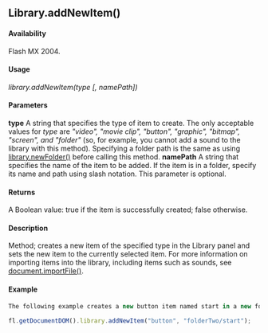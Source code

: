 ## Library.addNewItem()

#### Availability

Flash MX 2004.

#### Usage

*library.addNewItem(type [, namePath])*

#### Parameters

**type** A string that specifies the type of item to create. The only acceptable values for *type* are *"video", "movie clip", "button", "graphic", "bitmap", "screen", and "folder"* (so, for example, you cannot add a sound to the library with this method). Specifying a folder path is the same as using [library.newFolder()](../library_object/librar12.md) before calling this method.
**namePath** A string that specifies the name of the item to be added. If the item is in a folder, specify its name and path using slash notation. This parameter is optional.

#### Returns

A Boolean value: true if the item is successfully created; false otherwise.

#### Description

Method; creates a new item of the specified type in the Library panel and sets the new item to the currently selected item. For more information on importing items into the library, including items such as sounds, see [document.importFile()](../Document_object/docume93.md).

#### Example

```javascript
The following example creates a new button item named start in a new folder named folderTwo:
 
fl.getDocumentDOM().library.addNewItem("button", "folderTwo/start");

```